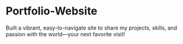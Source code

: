 # Portfolio-Website
Built a vibrant, easy-to-navigate site to share my projects, skills, and passion with the world—your next favorite visit!
